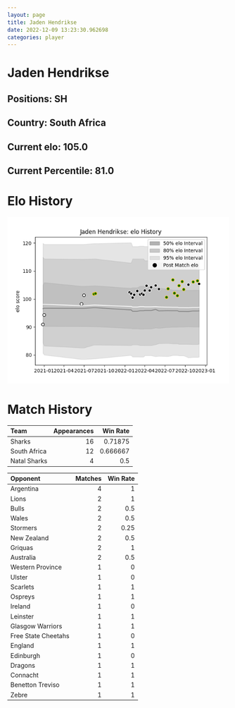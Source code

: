 ```yaml
---  
layout: page  
title: Jaden Hendrikse  
date: 2022-12-09 13:23:30.962698  
categories: player  
---
```

# Jaden Hendrikse

## Positions: SH

## Country: South Africa

## Current elo: 105.0

## Current Percentile: 81.0

# Elo History


![elo history](history_JadenHendrikse.png)
# Match History


| Team         |   Appearances |   Win Rate |
|:-------------|--------------:|-----------:|
| Sharks       |            16 |   0.71875  |
| South Africa |            12 |   0.666667 |
| Natal Sharks |             4 |   0.5      |

| Opponent            |   Matches |   Win Rate |
|:--------------------|----------:|-----------:|
| Argentina           |         4 |       1    |
| Lions               |         2 |       1    |
| Bulls               |         2 |       0.5  |
| Wales               |         2 |       0.5  |
| Stormers            |         2 |       0.25 |
| New Zealand         |         2 |       0.5  |
| Griquas             |         2 |       1    |
| Australia           |         2 |       0.5  |
| Western Province    |         1 |       0    |
| Ulster              |         1 |       0    |
| Scarlets            |         1 |       1    |
| Ospreys             |         1 |       1    |
| Ireland             |         1 |       0    |
| Leinster            |         1 |       1    |
| Glasgow Warriors    |         1 |       1    |
| Free State Cheetahs |         1 |       0    |
| England             |         1 |       1    |
| Edinburgh           |         1 |       0    |
| Dragons             |         1 |       1    |
| Connacht            |         1 |       1    |
| Benetton Treviso    |         1 |       1    |
| Zebre               |         1 |       1    |